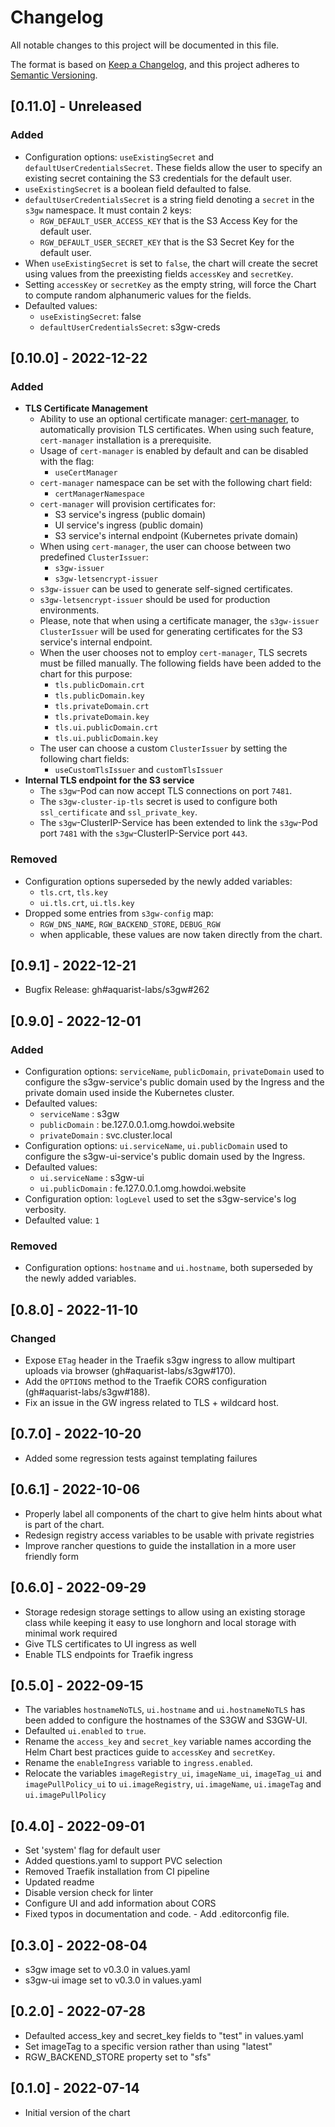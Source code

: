 # Changelog

All notable changes to this project will be documented in this file.

The format is based on [Keep a Changelog][1],
and this project adheres to [Semantic Versioning][2].

## [0.11.0] - Unreleased

### Added

- Configuration options: `useExistingSecret` and `defaultUserCredentialsSecret`.
  These fields allow the user to specify an existing secret containing
  the S3 credentials for the default user.
- `useExistingSecret` is a boolean field defaulted to false.
- `defaultUserCredentialsSecret` is a string field denoting a `secret` in the `s3gw`
  namespace. It must contain 2 keys:
  - `RGW_DEFAULT_USER_ACCESS_KEY` that is the S3 Access Key for the default user.
  - `RGW_DEFAULT_USER_SECRET_KEY` that is the S3 Secret Key for the default user.
- When `useExistingSecret` is set to `false`, the chart will create
  the secret using values from the preexisting fields `accessKey` and `secretKey`.
- Setting `accessKey` or `secretKey` as the empty string, will force the Chart
  to compute random alphanumeric values for the fields.
- Defaulted values:
  - `useExistingSecret`: false
  - `defaultUserCredentialsSecret`: s3gw-creds

## [0.10.0] - 2022-12-22

### Added

- **TLS Certificate Management**
  - Ability to use an optional certificate manager:
  [cert-manager](https://cert-manager.io/),
    to automatically provision TLS certificates. When using such feature,
    `cert-manager` installation is a prerequisite.
  - Usage of `cert-manager` is enabled by default and can be disabled
    with the flag:
    - `useCertManager`
  - `cert-manager` namespace can be set with the following chart field:
    - `certManagerNamespace`
  - `cert-manager` will provision certificates for:
    - S3 service's ingress (public domain)
    - UI service's ingress (public domain)
    - S3 service's internal endpoint (Kubernetes private domain)
  - When using `cert-manager`, the user can choose between
    two predefined `ClusterIssuer`:
    - `s3gw-issuer`
    - `s3gw-letsencrypt-issuer`
  - `s3gw-issuer` can be used to generate self-signed certificates.
  - `s3gw-letsencrypt-issuer` should be used for production environments.
  - Please, note that when using a certificate manager, the `s3gw-issuer`
    `ClusterIssuer` will be used for generating certificates for the S3 service's
    internal endpoint.
  - When the user chooses not to employ `cert-manager`,
    TLS secrets must be filled manually. The following fields
    have been added to the chart for this purpose:
    - `tls.publicDomain.crt`
    - `tls.publicDomain.key`
    - `tls.privateDomain.crt`
    - `tls.privateDomain.key`
    - `tls.ui.publicDomain.crt`
    - `tls.ui.publicDomain.key`
  - The user can choose a custom `ClusterIssuer` by setting the following chart fields:
    - `useCustomTlsIssuer` and `customTlsIssuer`
- **Internal TLS endpoint for the S3 service**
  - The `s3gw`-Pod can now accept TLS connections on port `7481`.
  - The `s3gw-cluster-ip-tls` secret is used to configure both
    `ssl_certificate` and `ssl_private_key`.
  - The `s3gw`-ClusterIP-Service has been extended to link the `s3gw`-Pod port
    `7481` with the `s3gw`-ClusterIP-Service port `443`.

### Removed

- Configuration options superseded by the newly added variables:
  - `tls.crt`, `tls.key`
  - `ui.tls.crt`, `ui.tls.key`
- Dropped some entries from `s3gw-config` map:
  - `RGW_DNS_NAME`, `RGW_BACKEND_STORE`, `DEBUG_RGW`
  - when applicable, these values are now taken directly from the chart.

## [0.9.1] - 2022-12-21

- Bugfix Release: gh#aquarist-labs/s3gw#262

## [0.9.0] - 2022-12-01

### Added

- Configuration options: `serviceName`, `publicDomain`, `privateDomain`
  used to configure the s3gw-service's public domain used by the Ingress
  and the private domain used inside the Kubernetes cluster.
- Defaulted values:
  - `serviceName` : s3gw
  - `publicDomain` : be.127.0.0.1.omg.howdoi.website
  - `privateDomain` : svc.cluster.local
- Configuration options: `ui.serviceName`, `ui.publicDomain`
  used to configure the s3gw-ui-service's public domain used by
  the Ingress.
- Defaulted values:
  - `ui.serviceName` : s3gw-ui
  - `ui.publicDomain` : fe.127.0.0.1.omg.howdoi.website
- Configuration option: `logLevel` used to set the s3gw-service's
  log verbosity.
- Defaulted value: `1`

### Removed

- Configuration options: `hostname` and `ui.hostname`, both superseded
  by the newly added variables.

## [0.8.0] - 2022-11-10

### Changed

- Expose `ETag` header in the Traefik s3gw ingress to allow multipart
  uploads via browser (gh#aquarist-labs/s3gw#170).
- Add the `OPTIONS` method to the Traefik CORS configuration (gh#aquarist-labs/s3gw#188).
- Fix an issue in the GW ingress related to TLS + wildcard host.

## [0.7.0] - 2022-10-20

- Added some regression tests against templating failures

## [0.6.1] - 2022-10-06

- Properly label all components of the chart to give helm hints about what is
  part of the chart.
- Redesign registry access variables to be usable with private registries
- Improve rancher questions to guide the installation in a more user friendly
  form

## [0.6.0] - 2022-09-29

- Storage redesign storage settings to allow using an existing storage class
  while keeping it easy to use longhorn and local storage with minimal work
  required
- Give TLS certificates to UI ingress as well
- Enable TLS endpoints for Traefik ingress

## [0.5.0] - 2022-09-15

- The variables `hostnameNoTLS`, `ui.hostname` and `ui.hostnameNoTLS`
  has been added to configure the hostnames of the S3GW and S3GW-UI.
- Defaulted `ui.enabled` to `true`.
- Rename the `access_key` and `secret_key` variable names according
  the Helm Chart best practices guide to `accessKey` and `secretKey`.
- Rename the `enableIngress` variable to `ingress.enabled`.
- Relocate the variables `imageRegistry_ui`, `imageName_ui`,
  `imageTag_ui` and `imagePullPolicy_ui` to `ui.imageRegistry`,
  `ui.imageName`, `ui.imageTag` and `ui.imagePullPolicy`

## [0.4.0] - 2022-09-01

- Set 'system' flag for default user
- Added questions.yaml to support PVC selection
- Removed Traefik installation from CI pipeline
- Updated readme
- Disable version check for linter
- Configure UI and add information about CORS
- Fixed typos in documentation and code. - Add .editorconfig file.

## [0.3.0] - 2022-08-04

- s3gw image set to v0.3.0 in values.yaml
- s3gw-ui image set to v0.3.0 in values.yaml

## [0.2.0] - 2022-07-28

- Defaulted access_key and secret_key fields to "test" in values.yaml
- Set imageTag to a specific version rather than using "latest"
- RGW_BACKEND_STORE property set to "sfs"

## [0.1.0] - 2022-07-14

- Initial version of the chart

[1]: https://keepachangelog.com/en/1.0.0/
[2]: https://semver.org/spec/v2.0.0.html
